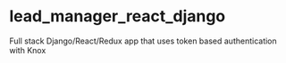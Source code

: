 # lead_manager_react_django
Full stack Django/React/Redux app that uses token based authentication with Knox
